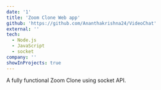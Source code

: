 ```yaml
---
date: '1'
title: 'Zoom Clone Web app'
github: 'https://github.com/Ananthakrishna24/VideoChat'
external: ''
tech:
  - Node.js
  - JavaScript
  - socket
company: ''
showInProjects: true
---
```


A fully functional Zoom Clone using socket API.
